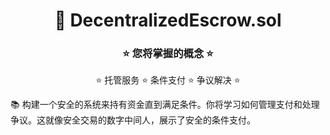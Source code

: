 <div align="center">

# 🚀 DecentralizedEscrow.sol

### ⭐ 您将掌握的概念 ⭐

⭐ 托管服务 ⭐ 条件支付 ⭐ 争议解决 ⭐

</div>

📚 构建一个安全的系统来持有资金直到满足条件。你将学习如何管理支付和处理争议。这就像安全交易的数字中间人，展示了安全的条件支付。
